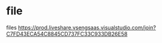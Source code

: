 # file
files
https://prod.liveshare.vsengsaas.visualstudio.com/join?C7FD43ECA54C8845CD737FC33C933DB26E58
